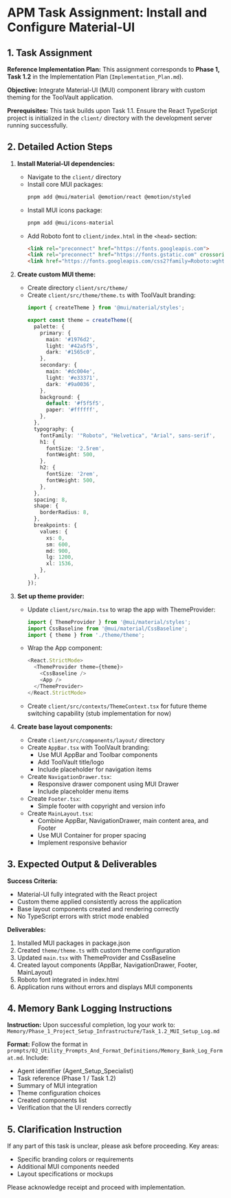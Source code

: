 # APM Task Assignment: Install and Configure Material-UI

## 1. Task Assignment

**Reference Implementation Plan:** This assignment corresponds to **Phase 1, Task 1.2** in the Implementation Plan (`Implementation_Plan.md`).

**Objective:** Integrate Material-UI (MUI) component library with custom theming for the ToolVault application.

**Prerequisites:** This task builds upon Task 1.1. Ensure the React TypeScript project is initialized in the `client/` directory with the development server running successfully.

## 2. Detailed Action Steps

1. **Install Material-UI dependencies:**
   - Navigate to the `client/` directory
   - Install core MUI packages:
     ```bash
     pnpm add @mui/material @emotion/react @emotion/styled
     ```
   - Install MUI icons package:
     ```bash
     pnpm add @mui/icons-material
     ```
   - Add Roboto font to `client/index.html` in the `<head>` section:
     ```html
     <link rel="preconnect" href="https://fonts.googleapis.com">
     <link rel="preconnect" href="https://fonts.gstatic.com" crossorigin>
     <link href="https://fonts.googleapis.com/css2?family=Roboto:wght@300;400;500;700&display=swap" rel="stylesheet">
     ```

2. **Create custom MUI theme:**
   - Create directory `client/src/theme/`
   - Create `client/src/theme/theme.ts` with ToolVault branding:
     ```typescript
     import { createTheme } from '@mui/material/styles';
     
     export const theme = createTheme({
       palette: {
         primary: {
           main: '#1976d2',
           light: '#42a5f5',
           dark: '#1565c0',
         },
         secondary: {
           main: '#dc004e',
           light: '#e33371',
           dark: '#9a0036',
         },
         background: {
           default: '#f5f5f5',
           paper: '#ffffff',
         },
       },
       typography: {
         fontFamily: '"Roboto", "Helvetica", "Arial", sans-serif',
         h1: {
           fontSize: '2.5rem',
           fontWeight: 500,
         },
         h2: {
           fontSize: '2rem',
           fontWeight: 500,
         },
       },
       spacing: 8,
       shape: {
         borderRadius: 8,
       },
       breakpoints: {
         values: {
           xs: 0,
           sm: 600,
           md: 900,
           lg: 1200,
           xl: 1536,
         },
       },
     });
     ```

3. **Set up theme provider:**
   - Update `client/src/main.tsx` to wrap the app with ThemeProvider:
     ```typescript
     import { ThemeProvider } from '@mui/material/styles';
     import CssBaseline from '@mui/material/CssBaseline';
     import { theme } from './theme/theme';
     ```
   - Wrap the App component:
     ```typescript
     <React.StrictMode>
       <ThemeProvider theme={theme}>
         <CssBaseline />
         <App />
       </ThemeProvider>
     </React.StrictMode>
     ```
   - Create `client/src/contexts/ThemeContext.tsx` for future theme switching capability (stub implementation for now)

4. **Create base layout components:**
   - Create `client/src/components/layout/` directory
   - Create `AppBar.tsx` with ToolVault branding:
     - Use MUI AppBar and Toolbar components
     - Add ToolVault title/logo
     - Include placeholder for navigation items
   - Create `NavigationDrawer.tsx`:
     - Responsive drawer component using MUI Drawer
     - Include placeholder menu items
   - Create `Footer.tsx`:
     - Simple footer with copyright and version info
   - Create `MainLayout.tsx`:
     - Combine AppBar, NavigationDrawer, main content area, and Footer
     - Use MUI Container for proper spacing
     - Implement responsive behavior

## 3. Expected Output & Deliverables

**Success Criteria:**
- Material-UI fully integrated with the React project
- Custom theme applied consistently across the application
- Base layout components created and rendering correctly
- No TypeScript errors with strict mode enabled

**Deliverables:**
1. Installed MUI packages in package.json
2. Created `theme/theme.ts` with custom theme configuration
3. Updated `main.tsx` with ThemeProvider and CssBaseline
4. Created layout components (AppBar, NavigationDrawer, Footer, MainLayout)
5. Roboto font integrated in index.html
6. Application runs without errors and displays MUI components

## 4. Memory Bank Logging Instructions

**Instruction:** Upon successful completion, log your work to:
`Memory/Phase_1_Project_Setup_Infrastructure/Task_1.2_MUI_Setup_Log.md`

**Format:** Follow the format in `prompts/02_Utility_Prompts_And_Format_Definitions/Memory_Bank_Log_Format.md`. Include:
- Agent identifier (Agent_Setup_Specialist)
- Task reference (Phase 1 / Task 1.2)
- Summary of MUI integration
- Theme configuration choices
- Created components list
- Verification that the UI renders correctly

## 5. Clarification Instruction

If any part of this task is unclear, please ask before proceeding. Key areas:
- Specific branding colors or requirements
- Additional MUI components needed
- Layout specifications or mockups

Please acknowledge receipt and proceed with implementation.